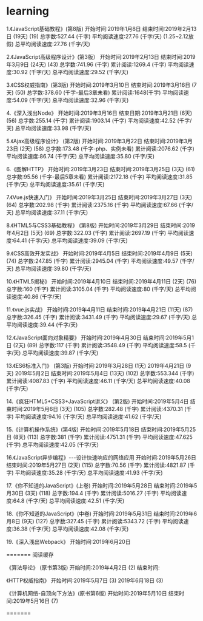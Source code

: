 # learning
1.《JavaScript基础教程》(第8版)
开始时间:2019年1月8日
结束时间:2019年2月13日 (19天) (19)
总字数:527.44 (千字)
平均阅读速度:27.76 (千字/天) (1.25~2.12放假)
总平均阅读速度:27.76 (千字/天)

2.《JavaScript高级程序设计》(第3版）
开始时间:2019年2月13日
结束时间:2019年3月9日 (24天) (43)
总字数:741.96 (千字)
累计阅读:1269.4 (千字)
平均阅读速度:30.92 (千字/天)
总平均阅读速度:29.52 (千字/天)

3.《CSS权威指南》(第3版)
开始时间:2019年3月10日
结束时间:2019年3月16日 (7天) (50)
总字数:378.60 (千字-最后3章未看)
累计阅读:1648(千字)
平均阅读速度:54.09 (千字/天)
总平均阅读速度:32.96 (千字/天)

4.《深入浅出Node》
开始时间:2019年3月16日
结束日期:2019年3月21日 (6天) (56)
总字数:255.14 (千字)
累计阅读:1903.14 (千字)
平均阅读速度:42.52 (千字/天)
总平均阅读速度:33.98 (千字/天)

5.《Ajax高级程序设计》 (第2版)
开始时间:2019年3月22日
结束时间:2019年3月23日 (2天) (58)
总字数:173.48 (千字-php、实例未看)
累计阅读:2076.62 (千字)
平均阅读速度:86.74 (千字/天)
总平均阅读速度:35.80 (千字/天)

6.《图解HTTP》
开始时间:2019年3月23日
结束时间:2019年3月25日 (3天) (61)
总字数:95.56 (千字-最后5章未看)
累计阅读:2172.18 (千字)
平均阅读速度:31.85 (千字/天)
总平均阅读速度:35.61 (千字/天)

7.《Vue.js快速入门》
开始时间:2019年3月25日
结束时间:2019年3月27日 (3天) (64)
总字数:202.98 (千字)
累计阅读:2375.16 (千字)
平均阅读速度:67.66 (千字/天)
总平均阅读速度:37.11 (千字/天)

8.《HTML5与CSS3基础教程》 (第8版)
开始时间:2019年3月29日
结束时间:2019年4月2日 (5天) (69)
总字数:322.03 (千字)
累计阅读:2697.19 (千字)
平均阅读速度:64.41 (千字/天)
总平均阅读速度:39.09 (千字/天)

9.《CSS高效开发实战》
开始时间:2019年4月5日
结束时间:2019年4月9日 (5天) (74)
总字数:247.85 (千字)
累计阅读:2945.04 (千字)
平均阅读速度:49.57 (千字/天)
总平均阅读速度:39.80 (千字/天)

10.《HTML5揭秘》
开始时间:2019年4月10日
结束时间:2019年4月11日 (2天) (76)
总字数:160 (千字)
累计阅读:3105.04 (千字)
平均阅读速度:80 (千字/天)
总平均阅读速度:40.86 (千字/天)

11.《vue.js实战》
开始时间:2019年4月11日
结束时间:2019年4月21日 (11天) (87)
总字数:326.45 (千字)
累计阅读:3431.49 (千字)
平均阅读速度:29.67 (千字/天)
总平均阅读速度:39.44 (千字/天)

12.《JavaScript面向对象精要》
开始时间:2019年4月30日
结束时间:2019年5月1日 (2天) (89)
总字数:117 (千字)
累计阅读:3548.49 (千字)
平均阅读速度:58.5 (千字/天)
总平均阅读速度:39.87 (千字/天)

13.《ES6标准入门》 (第3版)
开始时间:2019年3月28日 (1天) 2019年4月21日 (9天) 2019年5月2日
结束时间:2019年5月4日 (13天) (102)
总字数:553.344 (千字)
累计阅读:4087.83 (千字)
平均阅读速度:46.11 (千字/天)
总平均阅读速度:40.08 (千字/天)

14.《疯狂HTML5+CSS3+JavaScript讲义》 (第2版)
开始时间:2019年5月4日
结束时间:2019年5月6日 (3天) (105)
总字数:282.48 (千字)
累计阅读:4370.31 (千字)
平均阅读速度:94.16 (千字/天)
总平均阅读速度:41.62 (千字/天)

15.《计算机操作系统》(第4版)
开始时间:2019年5月18日
结束时间:2019年5月25日 (8天) (113)
总字数:381 (千字)
累计阅读:4751.31 (千字)
平均阅读速度:47.625 (千字)
总平均阅读速度:42.05 (千字/天)

16.《JavaScript异步编程》---设计快速响应的网络应用
开始时间:2019年5月26日
结束时间:2019年5月27日 (2天) (115)
总字数:70.56 (千字)
累计阅读:4821.87 (千字)
平均阅读速度:35.28 (千字/天)
总平均阅读速度:41.93 (千字/天)

17.《你不知道的JavaScript》(上卷)
开始时间:2019年5月28日
结束时间:2019年5月30日 (3天) (118)
总字数:194.4 (千字)
累计阅读:5016.27 (千字)
平均阅读速度:64.8 (千字/天)
总平均阅读速度:42.51 (千字/天)

18.《你不知道的JavaScript》(中卷)
开始时间:2019年5月31日
结束时间:2019年6月8日 (9天) (127)
总字数:327.45 (千字)
累计阅读:5343.72 (千字)
平均阅读速度:36.38 (千字/天)
总平均阅读速度:42.08 (千字/天)

19.《深入浅出Webpack》
开始时间:2019年6月20日





=======
阅读缓存

《算法导论》 (原书第3版)
开始时间:2019年4月2日 (2)
结束时间:

《HTTP权威指南》
开始时间:2019年5月7日 (3) 2019年6月18日 (3)

《计算机网络-自顶向下方法》(原书第6版)
开始时间:2019年5月10日
结束时间:2019年5月16日 (7)

=======


